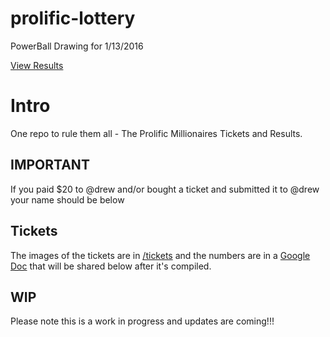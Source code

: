 # prolific-lottery
PowerBall Drawing for 1/13/2016

[View Results](http://johnmurch.github.io/prolific-lottery/)

# Intro

One repo to rule them all - The Prolific Millionaires Tickets and Results.  

## IMPORTANT

If you paid $20 to @drew and/or bought a ticket and submitted it to @drew your name should be below


## Tickets

The images of the tickets are in [/tickets](https://github.com/johnmurch/prolific-lottery/tree/master/tickets) and the numbers are in a [Google Doc](https://docs.google.com/a/prolificinteractive.com/spreadsheets/d/1U-T_lSjdg4VYkCxQ4YxZ2d29aDTpjKT-594pcqfT6MQ/edit?usp=sharing) that will be shared below after it's compiled.


## WIP

Please note this is a work in progress and updates are coming!!!
